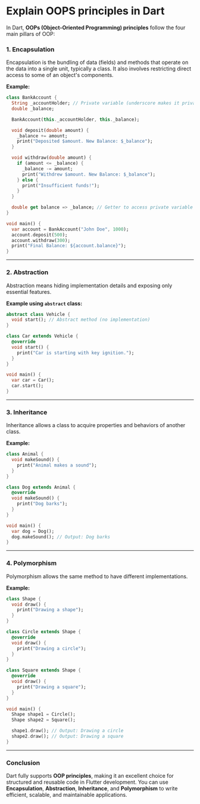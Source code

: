 # Explain OOPS principles in Dart

In Dart, **OOPs (Object-Oriented Programming) principles** follow the four main pillars of OOP:

### 1. **Encapsulation**  
Encapsulation is the bundling of data (fields) and methods that operate on the data into a single unit, typically a class. It also involves restricting direct access to some of an object's components.

**Example:**
```dart
class BankAccount {
  String _accountHolder; // Private variable (underscore makes it private)
  double _balance;

  BankAccount(this._accountHolder, this._balance);

  void deposit(double amount) {
    _balance += amount;
    print("Deposited $amount. New Balance: $_balance");
  }

  void withdraw(double amount) {
    if (amount <= _balance) {
      _balance -= amount;
      print("Withdrew $amount. New Balance: $_balance");
    } else {
      print("Insufficient funds!");
    }
  }

  double get balance => _balance; // Getter to access private variable
}

void main() {
  var account = BankAccount("John Doe", 1000);
  account.deposit(500);
  account.withdraw(300);
  print("Final Balance: ${account.balance}");
}
```

---

### 2. **Abstraction**  
Abstraction means hiding implementation details and exposing only essential features.

**Example using `abstract` class:**
```dart
abstract class Vehicle {
  void start(); // Abstract method (no implementation)
}

class Car extends Vehicle {
  @override
  void start() {
    print("Car is starting with key ignition.");
  }
}

void main() {
  var car = Car();
  car.start();
}
```

---

### 3. **Inheritance**  
Inheritance allows a class to acquire properties and behaviors of another class.

**Example:**
```dart
class Animal {
  void makeSound() {
    print("Animal makes a sound");
  }
}

class Dog extends Animal {
  @override
  void makeSound() {
    print("Dog barks");
  }
}

void main() {
  var dog = Dog();
  dog.makeSound(); // Output: Dog barks
}
```

---

### 4. **Polymorphism**  
Polymorphism allows the same method to have different implementations.

**Example:**
```dart
class Shape {
  void draw() {
    print("Drawing a shape");
  }
}

class Circle extends Shape {
  @override
  void draw() {
    print("Drawing a circle");
  }
}

class Square extends Shape {
  @override
  void draw() {
    print("Drawing a square");
  }
}

void main() {
  Shape shape1 = Circle();
  Shape shape2 = Square();

  shape1.draw(); // Output: Drawing a circle
  shape2.draw(); // Output: Drawing a square
}
```

---

### Conclusion  
Dart fully supports **OOP principles**, making it an excellent choice for structured and reusable code in Flutter development. You can use **Encapsulation**, **Abstraction**, **Inheritance**, and **Polymorphism** to write efficient, scalable, and maintainable applications.